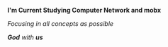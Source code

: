 **I'm Current Studying Computer Network and mobx**

_Focusing in all concepts as possible_

_**God** with **us**_
